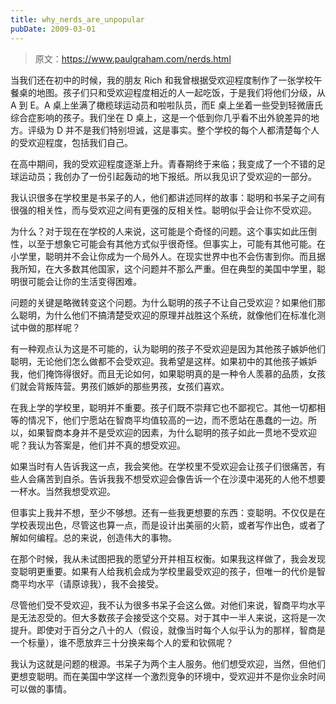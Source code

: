 ```yaml
---
title: why_nerds_are_unpopular
pubDate: 2009-03-01
---
```


> 原文：https://www.paulgraham.com/nerds.html 

            
当我们还在初中的时候，我的朋友 Rich 和我曾根据受欢迎程度制作了一张学校午餐桌的地图。孩子们只和受欢迎程度相近的人一起吃饭，于是我们将他们分级，从 A 到 E。A 桌上坐满了橄榄球运动员和啦啦队员，而E 桌上坐着一些受到轻微唐氏综合症影响的孩子。我们坐在 D 桌上，这是一个低到你几乎看不出外貌差异的地方。评级为 D 并不是我们特别坦诚，这是事实。整个学校的每个人都清楚每个人的受欢迎程度，包括我们自己。

在高中期间，我的受欢迎程度逐渐上升。青春期终于来临；我变成了一个不错的足球运动员；我创办了一份引起轰动的地下报纸。所以我见识了受欢迎的一部分。

我认识很多在学校里是书呆子的人，他们都讲述同样的故事：聪明和书呆子之间有很强的相关性，而与受欢迎之间有更强的反相关性。聪明似乎会让你不受欢迎。

为什么？对于现在在学校的人来说，这可能是个奇怪的问题。这个事实如此压倒性，以至于想象它可能会有其他方式似乎很奇怪。但事实上，可能有其他可能。在小学里，聪明并不会让你成为一个局外人。在现实世界中也不会伤害到你。而且据我所知，在大多数其他国家，这个问题并不那么严重。但在典型的美国中学里，聪明很可能会让你的生活变得困难。

问题的关键是略微转变这个问题。为什么聪明的孩子不让自己受欢迎？如果他们那么聪明，为什么他们不搞清楚受欢迎的原理并战胜这个系统，就像他们在标准化测试中做的那样呢？

有一种观点认为这是不可能的，认为聪明的孩子不受欢迎是因为其他孩子嫉妒他们聪明，无论他们怎么做都不会受欢迎。我希望是这样。如果初中的其他孩子嫉妒我，他们掩饰得很好。而且无论如何，如果聪明真的是一种令人羡慕的品质，女孩们就会背叛阵营。男孩们嫉妒的那些男孩，女孩们喜欢。

在我上学的学校里，聪明并不重要。孩子们既不崇拜它也不鄙视它。其他一切都相等的情况下，他们宁愿站在智商平均值较高的一边，而不愿站在愚蠢的一边。所以，如果智商本身并不是受欢迎的因素，为什么聪明的孩子如此一贯地不受欢迎呢？我认为答案是，他们并不真的想受欢迎。

如果当时有人告诉我这一点，我会笑他。在学校里不受欢迎会让孩子们很痛苦，有些人会痛苦到自杀。告诉我我不想受欢迎会像告诉一个在沙漠中渴死的人他不想要一杯水。当然我想受欢迎。

但事实上我并不想，至少不够想。还有一些我更想要的东西：变聪明。不仅仅是在学校表现出色，尽管这也算一点，而是设计出美丽的火箭，或者写作出色，或者了解如何编程。总的来说，创造伟大的事物。

在那个时候，我从未试图把我的愿望分开并相互权衡。如果我这样做了，我会发现变聪明更重要。如果有人给我机会成为学校里最受欢迎的孩子，但唯一的代价是智商平均水平（请原谅我），我不会接受。

尽管他们受不受欢迎，我不认为很多书呆子会这么做。对他们来说，智商平均水平是无法忍受的。但大多数孩子会接受这个交易。对于其中一半人来说，这将是一次提升。即使对于百分之八十的人（假设，就像当时每个人似乎认为的那样，智商是一个标量），谁不愿放弃三十分换来每个人的爱和钦佩呢？

我认为这就是问题的根源。书呆子为两个主人服务。他们想受欢迎，当然，但他们更想变聪明。而在美国中学这样一个激烈竞争的环境中，受欢迎并不是你业余时间可以做的事情。
